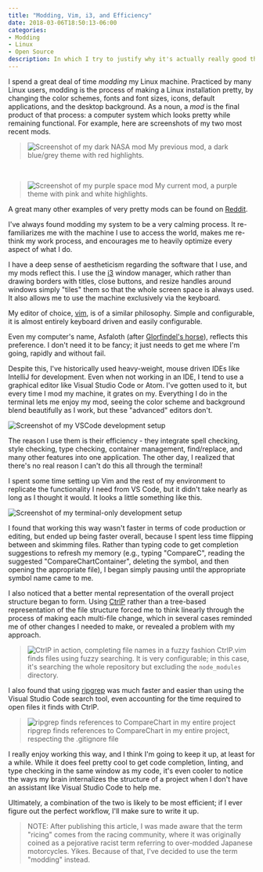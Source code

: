 ```yaml
---
title: "Modding, Vim, i3, and Efficiency"
date: 2018-03-06T18:50:13-06:00
categories:
- Modding
- Linux
- Open Source
description: In which I try to justify why it's actually really good that I spend hours trying to pick the right shade of blue for my terminal font.
---
```


I spend a great deal of time _modding_ my Linux machine. Practiced by many Linux users, modding is the process of making a Linux installation pretty, by changing the color schemes, fonts and font sizes, icons, default applications, and the desktop background. As a noun, a _mod_ is the final product of that process: a computer system which looks pretty while remaining functional.
For example, here are screenshots of my two most recent mods.

> ![Screenshot of my dark NASA mod](/images/rices/2018-nasa-02.png)
> My previous mod, a dark blue/grey theme with red highlights.

&nbsp;

> ![Screenshot of my purple space mod](/images/rices/2018-purple-space-01.png)
> My current mod, a purple theme with pink and white highlights.

A great many other examples of very pretty mods can be found on [Reddit](https://reddit.com/r/unixporn).

I've always found modding my system to be a very calming process. It re-familiarizes me with the machine I use to access the world, makes me re-think my work process, and encourages me to heavily optimize every aspect of what I do.

I have a deep sense of aestheticism regarding the software that I use, and my mods reflect this. I use the [i3](http://i3wm.org) window manager, which rather than drawing borders with titles, close buttons, and resize handles around windows simply "tiles" them so that the whole screen space is always used. It also allows me to use the machine exclusively via the keyboard.

My editor of choice, [vim](http://vim.org), is of a similar philosophy. Simple and configurable, it is almost entirely keyboard driven and easily configurable.

Even my computer's name, Asfaloth (after [Glorfindel's horse](http://lotr.wikia.com/wiki/Asfaloth)), reflects this preference. I don't need it to be fancy; it just needs to get me where I'm going, rapidly and without fail.

Despite this, I've historically used heavy-weight, mouse driven IDEs like IntelliJ for development. Even when not working in an IDE, I tend to use a graphical editor like Visual Studio Code or Atom. I've gotten used to it, but every time I mod my machine, it grates on my. Everything I do in the terminal lets me enjoy my mod, seeing the color scheme and background blend beautifully as I work, but these "advanced" editors don't.

![Screenshot of my VSCode development setup](/images/rices/vscode.png)

The reason I use them is their efficiency - they integrate spell checking, style checking, type checking, container management, find/replace, and many other features into one application. The other day, I realized that there's no real reason I can't do this all through the terminal!

I spent some time setting up Vim and the rest of my environment to replicate the functionality I need from VS Code, but it didn't take nearly as long as I thought it would. It looks a little something like this.

![Screenshot of my terminal-only development setup](/images/rices/vim-only-pink.png)

I found that working this way wasn't faster in terms of code production or editing, but ended up being faster overall, because I spent less time flipping between and skimming files. Rather than typing code to get completion suggestions to refresh my memory (e.g., typing "CompareC", reading the suggested "CompareChartContainer", deleting the symbol, and then opening the appropriate file), I began simply pausing until the appropriate symbol name came to me.

I also noticed that a better mental representation of the overall project structure began to form. Using [CtrlP](https://github.com/kien/ctrlp.vim) rather than a tree-based representation of the file structure forced me to think linearly through the process of making each multi-file change, which in several cases reminded me of other changes I needed to make, or revealed a problem with my approach.

> ![CtrlP in action, completing file names in a fuzzy fashion](/images/rices/ctrl-p.png)
> CtrlP.vim finds files using fuzzy searching. It is very configurable; in this case, it's searching the whole repository but excluding the `node_modules` directory.

I also found that using [ripgrep](https://github.com/BurntSushi/ripgrep) was much faster and easier than using the Visual Studio Code search tool, even accounting for the time required to open files it finds with CtrlP.

> ![ripgrep finds references to CompareChart in my entire project](/images/rices/ripgrep.png)
> ripgrep finds references to CompareChart in my entire project, respecting the .gitignore file

I really enjoy working this way, and I think I'm going to keep it up, at least for a while. While it does feel pretty cool to get code completion, linting, and type checking in the same window as my code, it's even cooler to notice the ways my brain internalizes the structure of a project when I don't have an assistant like Visual Studio Code to help me.

Ultimately, a combination of the two is likely to be most efficient; if I ever figure out the perfect workflow, I'll make sure to write it up.

> NOTE: After publishing this article, I was made aware that the term "ricing" comes from the racing community, where it was originally coined as a pejorative racist term referring to over-modded Japanese motorcycles. Yikes. Because of that, I've decided to use the term "modding" instead.
